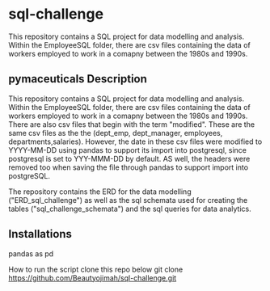 # sql-challenge
This repository contains a SQL project for data modelling and analysis. Within the EmployeeSQL folder, there are csv files containing the data of workers employed to work in a comapny between the 1980s and 1990s.


## pymaceuticals Description
This repository contains a SQL project for data modelling and analysis. Within the EmployeeSQL folder, there are csv files containing the data of workers employed to work in a comapny between the 1980s and 1990s. There are also csv files that begin with the term "modified". These are the same csv files as the the (dept_emp, dept_manager, employees, departments,salaries). However, the date in these csv files were modified to YYYY-MM-DD using pandas to support its import into postgresql, since postgresql is set to YYY-MMM-DD by default. AS well, the headers were removed too when saving the file through pandas to support import into postgreSQL.

The repository contains the ERD for the data modelling ("ERD_sql_challenge") as well as the sql schemata used for creating the tables ("sql_challenge_schemata") and the sql queries for data analytics. 

## Installations
pandas as pd


How to run the script
clone this repo below
git clone https://github.com/Beautyojimah/sql-challenge.git


